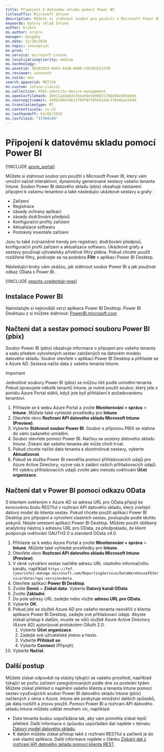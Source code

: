 ```yaml
---
title: Připojení k datovému skladu pomocí Power BI
titlesuffix: Microsoft Intune
description: Můžete si stáhnout soubor pro použití s Microsoft Power BI, který vám umožní načíst interaktivní, dynamicky generované sestavy vašeho tenanta Microsoft Intune.
keywords: Datový sklad Intune
author: Erikre
ms.author: erikre
manager: dougeby
ms.date: 12/20/2018
ms.topic: conceptual
ms.prod: ''
ms.service: microsoft-intune
ms.localizationpriority: medium
ms.technology: ''
ms.assetid: 5E5A35D3-88F8-441B-8A0B-C5D7A1E5137B
ms.reviewer: aanavath
ms.suite: ems
search.appverid: MET150
ms.custom: intune-classic
ms.collection: M365-identity-device-management
ms.openlocfilehash: 2b911adab0357bea50e3e08821766d45e903e69b
ms.sourcegitcommit: 430b290474b11f9df87785b01edc178e6bae2049
ms.translationtype: MT
ms.contentlocale: cs-CZ
ms.lasthandoff: 03/05/2019
ms.locfileid: "57394149"
---
```

# <a name="connect-to-the-data-warehouse-with-power-bi"></a>Připojení k datovému skladu pomocí Power BI

[!INCLUDE [azure_portal](./includes/azure_portal.md)]

Můžete si stáhnout soubor pro použití s Microsoft Power BI, který vám umožní načíst interaktivní, dynamicky generované sestavy vašeho tenanta Intune. Soubor Power BI datového skladu (pbix) obsahuje nastavení připojení k vašemu tenantovi a také následující ukázkové sestavy a grafy:  

  -  Zařízení
  -  Registrace
  -  zásady ochrany aplikací
  -  zásady dodržování předpisů
  -  Konfigurační profily zařízení
  -  Aktualizace softwaru
  -  Protokoly inventáře zařízení

Jsou tu také zvýrazněné trendy pro registraci, dodržování předpisů, konfigurační profil zařízení a aktualizace softwaru. Ukázkové grafy a sestavy používají uživatelsky přívětivé filtry plátna. Pokud chcete použít rozšířené filtry, podívejte se na podokno **Filtr** v aplikaci Power BI Desktop.

Následující kroky vám ukážou, jak stáhnout soubor Power BI a jak používat odkaz OData s Power BI.

[!INCLUDE [reports-credential-reqs](./includes/reports-credential-reqs.md)]

## <a name="install-power-bi"></a>Instalace Power BI

Nainstalujte si nejnovější verzi aplikace Power BI Desktop. Power BI Desktopu z si můžete stáhnout: [PowerBI.microsoft.com](https://powerbi.microsoft.com/desktop)

## <a name="load-the-data-and-reports-using-the-power-bi-file-pbix"></a>Načtení dat a sestav pomocí souboru Power BI (pbix)

Soubor Power BI (pbix) obsahuje informace o připojení pro vašeho tenanta a sadu předem vytvořených sestav založených na datovém modelu datového skladu. Soubor otevřete v aplikaci Power BI Desktop a přihlaste se k Azure AD. Sestava načte data z vašeho tenanta Intune.

> [!Important]  
> Jednotlivé soubory Power BI (pbix) se můžou lišit podle umístění tenanta. Pokud spravujete několik tenantů Intune, je nutné použít soubor, který jste z portálu Azure Portal stáhli, když jste byli přihlášení k požadovanému tenantovi.  

1.  Přihlaste se k webu Azure Portal a zvolte **Monitorování + správa** > **Intune**. Můžete také vyhledat prostředky pro **Intune**.  
2.  Otevřete okno **Rozhraní API datového skladu Microsoft Intune (Preview)**.
3.  Vyberte **Stáhnout soubor Power BI**. Soubor s příponou PBIX se stáhne do vámi zadaného umístění.
4.  Soubor otevřete pomocí Power BI. Načtou se *sestavy datového skladu Intune*. Získání dat vašeho tenanta ale může chvíli trvat.
5.  Pokud chcete načíst data tenanta a zkontrolovat sestavy, vyberte **Aktualizovat**.
6.  Pokud se služba Power BI neověřila pomocí přihlašovacích údajů pro Azure Active Directory, vyzve vás k zadání vašich přihlašovacích údajů. Při výběru přihlašovacích údajů zvolte jako metodu ověřování **Účet organizace**.

## <a name="load-the-data-in-power-bi-using-the-odata-link"></a>Načtení dat v Power BI pomocí odkazu OData

S klientem ověřeným v Azure AD se adresa URL pro OData připojí ke koncovému bodu RESTful v rozhraní API datového skladu, který zveřejní datový model do klienta sestav. Pokud chcete použít aplikaci Power BI Desktop pro připojení a vytvoření vlastních sestav, postupujte podle těchto pokynů. Nejste omezeni aplikací Power BI Desktop. Můžete použít oblíbený analytický nástroj s adresou URL pro OData, za předpokladu, že klient podporuje ověřování OAUTH2.0 a standard OData v4.0.

1.  Přihlaste se k webu Azure Portal a zvolte **Monitorování + správa** > **Intune**. Můžete také vyhledat prostředky pro **Intune**.  
2.  Otevřete okno **Rozhraní API datového skladu Microsoft Intune (Preview)**.
3. V okně vytváření sestav načtěte adresu URL vlastního informačního kanálu, například `https://fef.{yourinfo}.manage.microsoft.com/ReportingService/DataWarehouseFEService/dates?api-version=beta`.
4. Otevřete aplikaci **Power BI Desktop**.
5. Zvolte **Domů** > **Získat data**. Vyberte **Datový kanál OData**.
6. Zvolte **Základní**.
7. Do pole adresy URL zadejte nebo vložte **adresu URL pro OData**.
8. Vyberte **OK**.
9. Pokud jste se službě Azure AD pro vašeho tenanta neověřili z klienta aplikace Power BI Desktop, zadejte své přihlašovací údaje. Abyste získali přístup k datům, musíte se vůči službě Azure Active Directory (Azure AD) autorizovat protokolem OAuth 2.0.  
    1.  Vyberte **Účet organizace**.  
    2.  Zadejte své uživatelské jméno a heslo.  
    3.  Vyberte **Přihlásit se**.  
    4.  Vyberte **Connect** (Připojit).  
10. Vyberte **Načíst**.

## <a name="next-steps"></a>Další postup

Můžete získat odpovědi na otázky týkající se vašeho prostředí, například týkající se počtu zařízení zaregistrovaných podle dne za poslední týden. Můžete získat přehled o naplnění vašeho klienta a tenanta Intune pomocí sestav využívajících soubor Power BI datového skladu Intune (pbix) načtených z okna v Azure. Intune ale poskytuje množství dalších způsobů, jak data rozšířit a znovu použít. Pomocí Power BI a rozhraní API datového skladu Intune můžete udělat mnohem víc, například:

<!-- -  You can use Power BI Desktop to create additional report types with your data. For example, you could create a custom chart representing the ratio of device manufactures in your enterprise. For more information about creating custom reports with Power BI and the Intune Data Warehouse, see `BLOG POST ON POWER BI`. -->
 -  Data tenanta budou uspořádána tak, aby vám pomohla získat lepší přehled. Další informace o způsobu uspořádání dat najdete v tématu [Datový model datového skladu](reports-ref-data-model.md).
 -  K datům můžete získat přístup také z rozhraní RESTful a začlenit je do své vlastní aplikace. Další informace najdete v článku [Získání dat z rozhraní API datového skladu pomocí klienta REST](reports-proc-data-rest.md).
